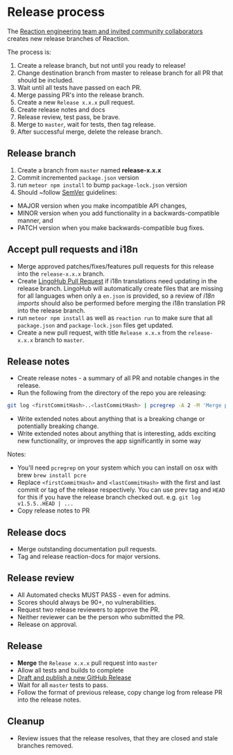 # Release process

The [Reaction engineering team and invited community collaborators](https://github.com/orgs/reactioncommerce/people) creates new release branches of Reaction.

The process is:
1. Create a release branch, but not until you ready to release!
1. Change destination branch from master to release branch for all PR that should be included.
1. Wait until all tests have passed on each PR.
1. Merge passing PR's into the release branch.
1. Create a new `Release x.x.x` pull request.
1. Create release notes and docs
1. Release review, test pass, be brave.
1. Merge to `master`, wait for tests, then tag release.
1. After successful merge, delete the release branch.

## Release branch

1. Create a branch from `master` named **release-x.x.x**
2. Commit incremented `package.json` version
3. run `meteor npm install` to bump `package-lock.json` version
4.  Should ~follow [SemVer](http://semver.org/) guidelines:

- MAJOR version when you make incompatible API changes,
- MINOR version when you add functionality in a backwards-compatible manner, and
- PATCH version when you make backwards-compatible bug fixes.

## Accept pull requests and i18n

- Merge approved patches/fixes/features pull requests for this release into the `release-x.x.x` branch.
- Create [LingoHub Pull Request](https://translate.lingohub.com/reaction-commerce/dashboard) if  i18n translations need updating in the release branch. LingoHub will automatically create files that are missing for all languages when only a `en.json` is provided, so a review of _i18n imports_ should also be performed before merging the i18n translation PR into the release branch.
- run `meteor npm install` as well as `reaction run` to make sure that all `package.json` and `package-lock.json` files get updated.
- Create a new pull request, with title `Release x.x.x` from the `release-x.x.x` branch to `master`.

## Release notes

- Create release notes - a summary of all PR and notable changes in the release.
- Run the following from the directory of the repo you are releasing:

```sh
git log <firstCommitHash>..<lastCommitHash> | pcregrep -A 2 -M 'Merge pull request' | perl -pe 's/Merge.*(#[0-9]{4}).*/$1/' | perl -pe 's/^(\-|#| |(\[[a-zA-Z]+\])+|\n)*//g' | perl -0777pe 's/([0-9]{4})\n(.+)\n/ - $2 (#$1)\n/g'
```

- Write extended notes about anything that is a breaking change or potentially breaking change.
- Write extended notes about anything that is interesting, adds exciting new functionality, or improves the app significantly in some way

Notes:

- You'll need `pcregrep` on your system which you can install on osx with brew `brew install pcre`
- Replace `<firstCommitHash>` and `<lastCommitHash>` with the first and last commit or tag of the release respectively. You can use prev tag and `HEAD` for this if you have the release branch checked out. e.g. `git log v1.5.5..HEAD | ...`
- Copy release notes to PR

## Release docs

- Merge outstanding documentation pull requests.
- Tag and release reaction-docs for major versions.

## Release review

- All Automated checks MUST PASS - even for admins.
- Scores should always be 90+, no vulnerabilities.
- Request two release reviewers to approve the PR.
- Neither reviewer can be the person who submitted the PR.
- Release on approval.

## Release

- **Merge** the `Release x.x.x` pull request into `master`
- Allow all tests and builds to complete
- [Draft and publish a new GitHub Release](https://github.com/reactioncommerce/reaction/releases)
- Wait for all `master` tests to pass.
- Follow the format of previous release, copy change log from release PR into the release notes.

## Cleanup

- Review issues that the release resolves, that they are closed and stale branches removed.

